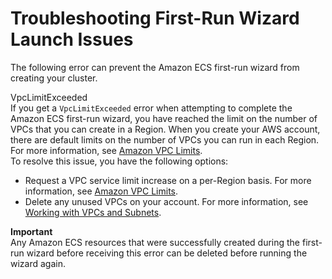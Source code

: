 # Troubleshooting First\-Run Wizard Launch Issues<a name="first-run-launch-errors"></a>

The following error can prevent the Amazon ECS first\-run wizard from creating your cluster\.

VpcLimitExceeded  
If you get a `VpcLimitExceeded` error when attempting to complete the Amazon ECS first\-run wizard, you have reached the limit on the number of VPCs that you can create in a Region\. When you create your AWS account, there are default limits on the number of VPCs you can run in each Region\. For more information, see [Amazon VPC Limits](https://docs.aws.amazon.com/vpc/latest/userguide/amazon-vpc-limits.html)\.  
To resolve this issue, you have the following options:  
+ Request a VPC service limit increase on a per\-Region basis\. For more information, see [Amazon VPC Limits](https://docs.aws.amazon.com/vpc/latest/userguide/amazon-vpc-limits.html)\.
+ Delete any unused VPCs on your account\. For more information, see [Working with VPCs and Subnets](https://docs.aws.amazon.com/vpc/latest/userguide/working-with-vpcs.html)\.

**Important**  
Any Amazon ECS resources that were successfully created during the first\-run wizard before receiving this error can be deleted before running the wizard again\.